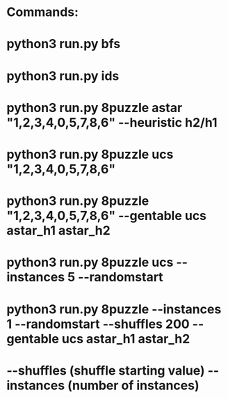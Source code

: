 # Commands:
# python3 run.py bfs
# python3 run.py ids
# python3 run.py 8puzzle astar "1,2,3,4,0,5,7,8,6" --heuristic h2/h1
# python3 run.py 8puzzle ucs "1,2,3,4,0,5,7,8,6"

# python3 run.py 8puzzle "1,2,3,4,0,5,7,8,6" --gentable ucs astar_h1 astar_h2
# python3 run.py 8puzzle ucs --instances 5 --randomstart
# python3 run.py 8puzzle --instances 1 --randomstart --shuffles 200 --gentable ucs astar_h1 astar_h2
# --shuffles (shuffle starting value) --instances (number of instances)
